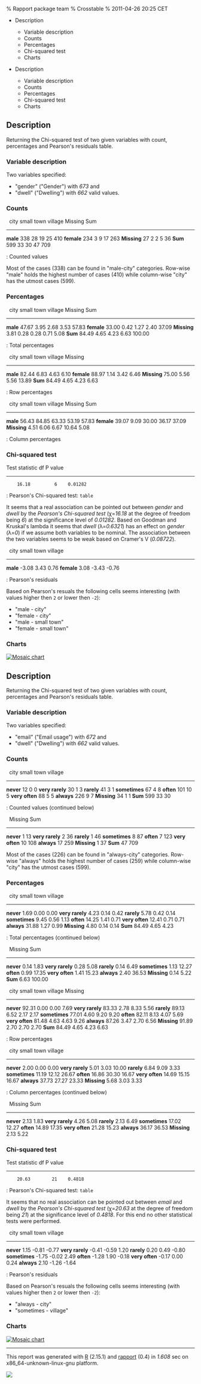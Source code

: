 % Rapport package team
% Crosstable
% 2011-04-26 20:25 CET

-   Description
    -   Variable description
    -   Counts
    -   Percentages
    -   Chi-squared test
    -   Charts

-   Description
    -   Variable description
    -   Counts
    -   Percentages
    -   Chi-squared test
    -   Charts


Description
-----------

Returning the Chi-squared test of two given variables with count,
percentages and Pearson's residuals table.

### Variable description

Two variables specified:

-   "gender" ("Gender") with *673* and
-   "dwell" ("Dwelling") with *662* valid values.

### Counts

                 city    small town    village    Missing    Sum
  -------------- ------- ------------- ---------- ---------- -----
  **male**       338     28            19         25         410
  **female**     234     3             9          17         263
  **Missing**    27      2             2          5          36
  **Sum**        599     33            30         47         709

  : Counted values

Most of the cases (338) can be found in "male-city" categories. Row-wise
"male" holds the highest number of cases (410) while column-wise "city"
has the utmost cases (599).

### Percentages

                 city    small town    village    Missing    Sum
  -------------- ------- ------------- ---------- ---------- ------
  **male**       47.67   3.95          2.68       3.53       57.83
  **female**     33.00   0.42          1.27       2.40       37.09
  **Missing**    3.81    0.28          0.28       0.71       5.08
  **Sum**        84.49   4.65          4.23       6.63       100.00

  : Total percentages

                 city    small town    village    Missing
  -------------- ------- ------------- ---------- ----------
  **male**       82.44   6.83          4.63       6.10
  **female**     88.97   1.14          3.42       6.46
  **Missing**    75.00   5.56          5.56       13.89
  **Sum**        84.49   4.65          4.23       6.63

  : Row percentages

                 city    small town    village    Missing    Sum
  -------------- ------- ------------- ---------- ---------- -----
  **male**       56.43   84.85         63.33      53.19      57.83
  **female**     39.07   9.09          30.00      36.17      37.09
  **Missing**    4.51    6.06          6.67       10.64      5.08

  : Column percentages

### Chi-squared test

   Test statistic    df    P value
  ----------------- ----- ---------
        16.18         6    0.01282

  : Pearson's Chi-squared test: `table`

It seems that a real association can be pointed out between *gender* and
*dwell* by the *Pearson's Chi-squared test* (χ=*16.18* at the degree of
freedom being *6*) at the significance level of *0.01282*. Based on
Goodman and Kruskal's lambda it seems that *dwell* (λ=*0.6321*) has an
effect on *gender* (λ=*0*) if we assume both variables to be nominal.
The association between the two variables seems to be weak based on
Cramer's V (*0.08722*).

                city    small town    village
  ------------- ------- ------------- ---------
  **male**      -3.08   3.43          0.76
  **female**    3.08    -3.43         -0.76

  : Pearson's residuals

Based on Pearson's resuals the following cells seems interesting (with
values higher then `2` or lower then `-2`):

-   "male - city"
-   "female - city"
-   "male - small town"
-   "female - small town"

### Charts

[![Mosaic chart](plots/crosstable-1.png)](plots/crosstable-1-hires.png)

Description
-----------

Returning the Chi-squared test of two given variables with count,
percentages and Pearson's residuals table.

### Variable description

Two variables specified:

-   "email" ("Email usage") with *672* and
-   "dwell" ("Dwelling") with *662* valid values.

### Counts

                     city    small town    village
  ------------------ ------- ------------- ---------
  **never**          12      0             0
  **very rarely**    30      1             3
  **rarely**         41      3             1
  **sometimes**      67      4             8
  **often**          101     10            5
  **very often**     88      5             5
  **always**         226     9             7
  **Missing**        34      1             1
  **Sum**            599     33            30

  : Counted values (continued below)

                     Missing    Sum
  ------------------ ---------- -----
  **never**          1          13
  **very rarely**    2          36
  **rarely**         1          46
  **sometimes**      8          87
  **often**          7          123
  **very often**     10         108
  **always**         17         259
  **Missing**        1          37
  **Sum**            47         709

Most of the cases (226) can be found in "always-city" categories.
Row-wise "always" holds the highest number of cases (259) while
column-wise "city" has the utmost cases (599).

### Percentages

                     city    small town    village
  ------------------ ------- ------------- ---------
  **never**          1.69    0.00          0.00
  **very rarely**    4.23    0.14          0.42
  **rarely**         5.78    0.42          0.14
  **sometimes**      9.45    0.56          1.13
  **often**          14.25   1.41          0.71
  **very often**     12.41   0.71          0.71
  **always**         31.88   1.27          0.99
  **Missing**        4.80    0.14          0.14
  **Sum**            84.49   4.65          4.23

  : Total percentages (continued below)

                     Missing    Sum
  ------------------ ---------- ------
  **never**          0.14       1.83
  **very rarely**    0.28       5.08
  **rarely**         0.14       6.49
  **sometimes**      1.13       12.27
  **often**          0.99       17.35
  **very often**     1.41       15.23
  **always**         2.40       36.53
  **Missing**        0.14       5.22
  **Sum**            6.63       100.00

                     city    small town    village    Missing
  ------------------ ------- ------------- ---------- ----------
  **never**          92.31   0.00          0.00       7.69
  **very rarely**    83.33   2.78          8.33       5.56
  **rarely**         89.13   6.52          2.17       2.17
  **sometimes**      77.01   4.60          9.20       9.20
  **often**          82.11   8.13          4.07       5.69
  **very often**     81.48   4.63          4.63       9.26
  **always**         87.26   3.47          2.70       6.56
  **Missing**        91.89   2.70          2.70       2.70
  **Sum**            84.49   4.65          4.23       6.63

  : Row percentages

                     city    small town    village
  ------------------ ------- ------------- ---------
  **never**          2.00    0.00          0.00
  **very rarely**    5.01    3.03          10.00
  **rarely**         6.84    9.09          3.33
  **sometimes**      11.19   12.12         26.67
  **often**          16.86   30.30         16.67
  **very often**     14.69   15.15         16.67
  **always**         37.73   27.27         23.33
  **Missing**        5.68    3.03          3.33

  : Column percentages (continued below)

                     Missing    Sum
  ------------------ ---------- -----
  **never**          2.13       1.83
  **very rarely**    4.26       5.08
  **rarely**         2.13       6.49
  **sometimes**      17.02      12.27
  **often**          14.89      17.35
  **very often**     21.28      15.23
  **always**         36.17      36.53
  **Missing**        2.13       5.22

### Chi-squared test

   Test statistic    df    P value
  ----------------- ----- ---------
        20.63        21    0.4818

  : Pearson's Chi-squared test: `table`

It seems that no real association can be pointed out between *email* and
*dwell* by the *Pearson's Chi-squared test* (χ=*20.63* at the degree of
freedom being *21*) at the significance level of *0.4818*. For this end
no other statistical tests were performed.

                     city    small town    village
  ------------------ ------- ------------- ---------
  **never**          1.15    -0.81         -0.77
  **very rarely**    -0.41   -0.59         1.20
  **rarely**         0.20    0.49          -0.80
  **sometimes**      -1.75   -0.02         2.49
  **often**          -1.28   1.90          -0.18
  **very often**     -0.17   0.00          0.24
  **always**         2.10    -1.26         -1.64

  : Pearson's residuals

Based on Pearson's resuals the following cells seems interesting (with
values higher then `2` or lower then `-2`):

-   "always - city"
-   "sometimes - village"

### Charts

[![Mosaic chart](plots/crosstable-2.png)](plots/crosstable-2-hires.png)

* * * * *

This report was generated with [R](http://www.r-project.org/) (2.15.1)
and [rapport](https://rapporter.github.io/rapport/) (0.4) in *1.608* sec on
x86\_64-unknown-linux-gnu platform.

![](images/logo.png)
